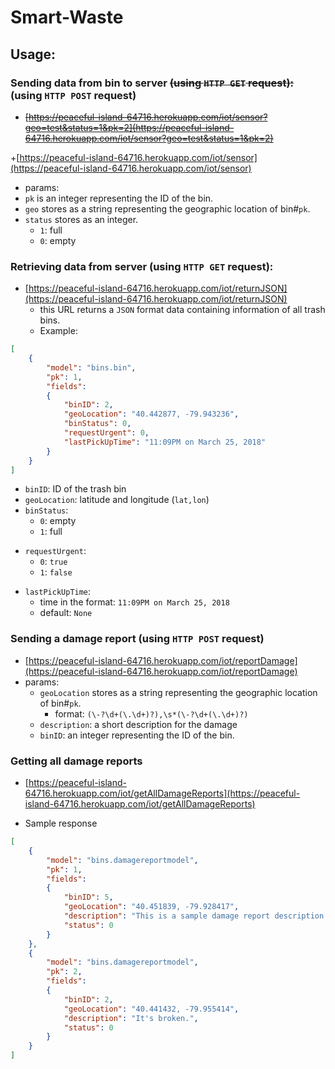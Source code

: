 # Smart-Waste
## Usage:
### Sending data from bin to server ~~(using `HTTP GET` request):~~ (using `HTTP POST` request)
+ ~~[https://peaceful-island-64716.herokuapp.com/iot/sensor?geo=test&status=1&pk=2](https://peaceful-island-64716.herokuapp.com/iot/sensor?geo=test&status=1&pk=2)~~
    
+[https://peaceful-island-64716.herokuapp.com/iot/sensor](https://peaceful-island-64716.herokuapp.com/iot/sensor)
+ params:
+ `pk` is an integer representing the ID of the bin.
+ `geo` stores as a string representing the geographic location of bin#`pk`.
+ `status` stores as an integer.
	* `1`: full
	* `0`: empty
### Retrieving data from server (using `HTTP GET` request):
- [https://peaceful-island-64716.herokuapp.com/iot/returnJSON](https://peaceful-island-64716.herokuapp.com/iot/returnJSON)
	+ this URL returns a `JSON` format data containing information of all trash bins.
	* Example:
```json
[
    {
        "model": "bins.bin",
        "pk": 1, 
        "fields": 
        {
            "binID": 2, 
            "geoLocation": "40.442877, -79.943236", 
            "binStatus": 0, 
            "requestUrgent": 0, 
            "lastPickUpTime": "11:09PM on March 25, 2018"
        }
    }
]
```

+ `binID`: ID of the trash bin
+ `geoLocation`: latitude and longitude (`lat,lon`)
+ `binStatus`:
    * `0`: empty
    * `1`: full
* `requestUrgent`:
    - `0`: `true`
    - `1`: `false`
- `lastPickUpTime`:
    + time in the format: `11:09PM on March 25, 2018`
    + default: `None`
### Sending a damage report (using `HTTP POST` request)
+ [https://peaceful-island-64716.herokuapp.com/iot/reportDamage](https://peaceful-island-64716.herokuapp.com/iot/reportDamage)
+ params:
    + `geoLocation` stores as a string representing the geographic location of bin#`pk`.
        + format: `(\-?\d+(\.\d+)?),\s*(\-?\d+(\.\d+)?)`
    + `description`: a short description for the damage
    + `binID`: an integer representing the ID of the bin.


### Getting all damage reports
- [https://peaceful-island-64716.herokuapp.com/iot/getAllDamageReports](https://peaceful-island-64716.herokuapp.com/iot/getAllDamageReports)

- Sample response
```json
[
	{
		"model": "bins.damagereportmodel", 
		"pk": 1, 
		"fields": 
		{
			"binID": 5, 
			"geoLocation": "40.451839, -79.928417", 
			"description": "This is a sample damage report description.", 
			"status": 0
		}
	}, 
	{
		"model": "bins.damagereportmodel", 
		"pk": 2, 
		"fields": 
		{
			"binID": 2, 
			"geoLocation": "40.441432, -79.955414", 
			"description": "It's broken.", 
			"status": 0
		}
	}
]
```
    
